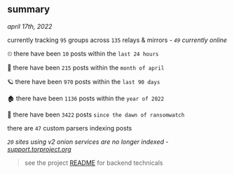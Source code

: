 
## summary
_april 17th, 2022_

currently tracking `95` groups across `135` relays & mirrors - _`49` currently online_

⏲ there have been `10` posts within the `last 24 hours`

🦈 there have been `215` posts within the `month of april`

🪐 there have been `970` posts within the `last 90 days`

🏚 there have been `1136` posts within the `year of 2022`

🦕 there have been `3422` posts `since the dawn of ransomwatch`

there are `47` custom parsers indexing posts

_`20` sites using v2 onion services are no longer indexed - [support.torproject.org](https://support.torproject.org/onionservices/v2-deprecation/)_

> see the project [README](https://github.com/thetanz/ransomwatch#ransomwatch--) for backend technicals
